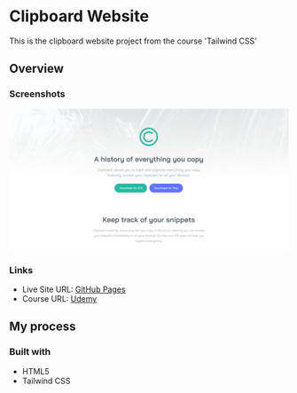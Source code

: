 # Clipboard Website

This is the clipboard website project from the course 'Tailwind CSS'

## Overview

### Screenshots

![](/screenshots/screenshot1.png)

### Links

- Live Site URL: [GitHub Pages](https://aref-akminasi.github.io/clipboard-website)
- Course URL: [Udemy](https://www.udemy.com/course/tailwind-from-scratch/)

## My process

### Built with

- HTML5
- Tailwind CSS
